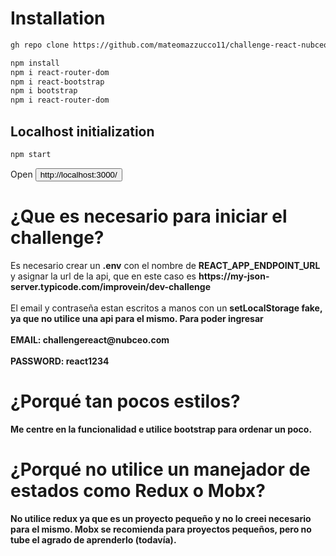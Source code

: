 <h1>Installation</h1>
  
  ```bash
  gh repo clone https://github.com/mateomazzucco11/challenge-react-nubceo.git
  
  npm install
  npm i react-router-dom
  npm i react-bootstrap
  npm i bootstrap
  npm i react-router-dom
  ```
  
  <h2>Localhost initialization</h2>
  
  ```bash
  npm start
  
  ```
  
  Open <button to='http://localhost:3000/'>http://localhost:3000/</button>

<h1>¿Que es necesario para iniciar el challenge?</h1>
<p>
  Es necesario crear un <b>.env</b> con el nombre de <b>REACT_APP_ENDPOINT_URL</b> y asignar la url de la api, que en este caso es <b>https://my-json-server.typicode.com/improvein/dev-challenge</b>
  <br></br>
  El email y contraseña estan escritos a manos con un <b>setLocalStorage<b> fake, ya que no utilice una api para el mismo. Para poder ingresar <br></br>
  <b>EMAIL: challengereact@nubceo.com</b><br></br>
  <b>PASSWORD: react1234</b>
</p>
<h1>¿Porqué tan pocos estilos?</h1>
<p>
  Me centre en la funcionalidad e utilice bootstrap para ordenar un poco.
</p>
<h1>¿Porqué no utilice un manejador de estados como Redux o Mobx?</h1>
<p>
  No utilice redux ya que es un proyecto pequeño y no lo creei necesario para el mismo. Mobx se recomienda para proyectos pequeños, pero no tube el agrado de aprenderlo (todavía).
</p>